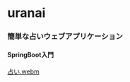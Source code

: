 # uranai

### 簡単な占いウェブアプリケーション

#### SpringBoot入門

[占い.webm](https://user-images.githubusercontent.com/105863111/202068463-bae9cbd0-4974-4a5c-bb35-30a2ed2a0500.webm)
